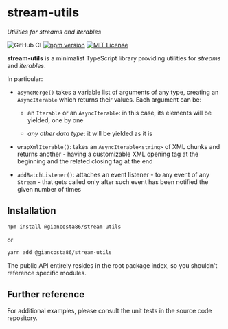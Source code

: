 # stream-utils

_Utilities for streams and iterables_

![GitHub CI](https://github.com/giancosta86/stream-utils/actions/workflows/publish-to-npm.yml/badge.svg)
[![npm version](https://badge.fury.io/js/@giancosta86%2Fstream-utils.svg)](https://badge.fury.io/js/@giancosta86%2Fstream-utils)
[![MIT License](https://img.shields.io/badge/license-MIT-blue.svg?style=flat)](/LICENSE)

**stream-utils** is a minimalist TypeScript library providing utilities for _streams_ and _iterables_.

In particular:

- `asyncMerge()` takes a variable list of arguments of any type, creating an `AsyncIterable` which returns their values. Each argument can be:

  - an `Iterable` or an `AsyncIterable`: in this case, its elements will be yielded, one by one

  - _any other data type_: it will be yielded as it is

- `wrapXmlIterable()`: takes an `AsyncIterable<string>` of XML chunks and returns another - having a customizable XML opening tag at the beginning and the related closing tag at the end

- `addBatchListener()`: attaches an event listener - to any event of any `Stream` - that gets called only after such event has been notified the given number of times

## Installation

```bash
npm install @giancosta86/stream-utils
```

or

```bash
yarn add @giancosta86/stream-utils
```

The public API entirely resides in the root package index, so you shouldn't reference specific modules.

## Further reference

For additional examples, please consult the unit tests in the source code repository.
